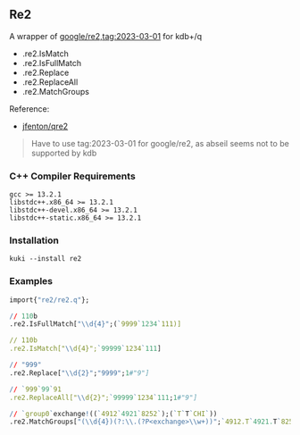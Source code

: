 ## Re2

A wrapper of [google/re2,tag:2023-03-01](https://github.com/google/re2) for kdb+/q

- .re2.IsMatch
- .re2.IsFullMatch
- .re2.Replace
- .re2.ReplaceAll
- .re2.MatchGroups

Reference:

- [jfenton/qre2](https://github.com/jfenton/qre2)

> Have to use tag:2023-03-01 for google/re2, as abseil seems not to be supported by kdb

### C++ Compiler Requirements

```
gcc >= 13.2.1
libstdc++.x86_64 >= 13.2.1
libstdc++-devel.x86_64 >= 13.2.1
libstdc++-static.x86_64 >= 13.2.1
```

### Installation

```
kuki --install re2
```

### Examples

```q
import{"re2/re2.q"};

// 110b
.re2.IsFullMatch["\\d{4}";(`9999`1234`111)]

// 110b
.re2.IsMatch["\\d{4}";`99999`1234`111]

// "999"
.re2.Replace["\\d{2}";"9999";1#"9"]

// `999`99`91
.re2.ReplaceAll["\\d{2}";`99999`1234`111;1#"9"]

// `group0`exchange!((`4912`4921`8252`);(`T`T`CHI`))
.re2.MatchGroups["(\\d{4})(?:\\.(?P<exchange>\\w+))";`4912.T`4921.T`8252.CHI`]
```
